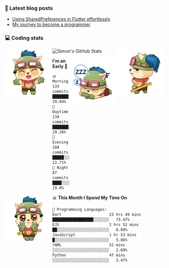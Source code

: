 ### 📘 Latest blog posts

<!-- BLOG-POST-LIST:START -->
- [Using SharedPreferences in Flutter effortlessly](http://blog.codingteemo.me/2020/07/15/Using-SharedPreferences-in-Flutter-effortlessly/)
- [My journey to become a programmer](http://blog.codingteemo.me/2018/07/14/My-journey-to-become-a-programmer/)
<!-- BLOG-POST-LIST:END -->

### 💻 Coding stats
<img align="right" src="https://raw.githubusercontent.com/simonpham/simonpham/master/assets/images/6kiur.gif" >


<img align="left" src="https://raw.githubusercontent.com/simonpham/simonpham/master/assets/images/5kiur.gif" >

![Simon's GitHub Stats](https://github-readme-stats-obu2qdcs2.vercel.app/api?username=simonpham)

<img align="right" src="https://raw.githubusercontent.com/simonpham/simonpham/master/assets/images/4kiur.gif" >

<!--START_SECTION:waka-->
**I'm an Early 🐤** 

```text
🌞 Morning    133 commits    ███████░░░░░░░░░░░░░░░░░░   29.04% 
🌆 Daytime    134 commits    ███████░░░░░░░░░░░░░░░░░░   29.26% 
🌃 Evening    104 commits    █████░░░░░░░░░░░░░░░░░░░░   22.71% 
🌙 Night      87 commits     ████░░░░░░░░░░░░░░░░░░░░░   19.0%

```


<img align="left" src="https://raw.githubusercontent.com/simonpham/simonpham/master/assets/images/19kiur.gif" >📊 **This Month I Spend My Time On** 

```text
💬 Programming Languages: 
Dart                     23 hrs 49 mins      ██████████████████░░░░░░░   73.47% 
EJS                      2 hrs 52 mins       ██░░░░░░░░░░░░░░░░░░░░░░░   8.89% 
JavaScript               1 hr 53 mins        █░░░░░░░░░░░░░░░░░░░░░░░░   5.86% 
YAML                     52 mins             ░░░░░░░░░░░░░░░░░░░░░░░░░   2.69% 
Python                   47 mins             ░░░░░░░░░░░░░░░░░░░░░░░░░   2.47%

```


<!--END_SECTION:waka-->
